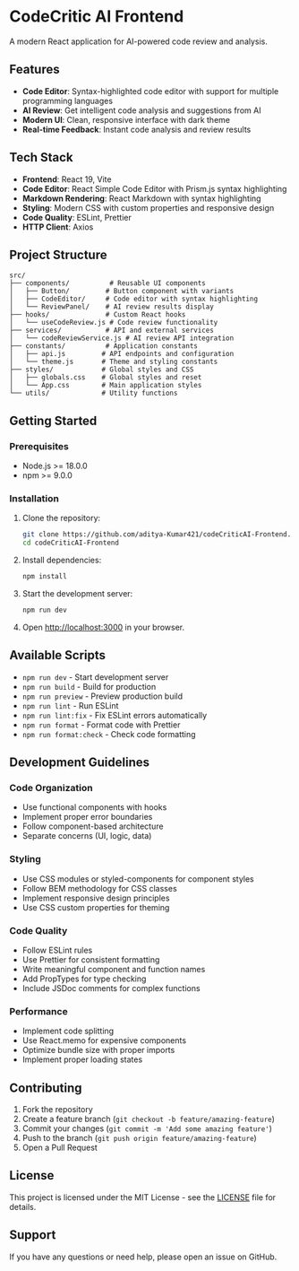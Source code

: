 # CodeCritic AI Frontend

A modern React application for AI-powered code review and analysis.

## Features

- **Code Editor**: Syntax-highlighted code editor with support for multiple programming languages
- **AI Review**: Get intelligent code analysis and suggestions from AI
- **Modern UI**: Clean, responsive interface with dark theme
- **Real-time Feedback**: Instant code analysis and review results

## Tech Stack

- **Frontend**: React 19, Vite
- **Code Editor**: React Simple Code Editor with Prism.js syntax highlighting
- **Markdown Rendering**: React Markdown with syntax highlighting
- **Styling**: Modern CSS with custom properties and responsive design
- **Code Quality**: ESLint, Prettier
- **HTTP Client**: Axios

## Project Structure

```
src/
├── components/          # Reusable UI components
│   ├── Button/         # Button component with variants
│   ├── CodeEditor/     # Code editor with syntax highlighting
│   └── ReviewPanel/    # AI review results display
├── hooks/              # Custom React hooks
│   └── useCodeReview.js # Code review functionality
├── services/           # API and external services
│   └── codeReviewService.js # AI review API integration
├── constants/          # Application constants
│   ├── api.js         # API endpoints and configuration
│   └── theme.js       # Theme and styling constants
├── styles/            # Global styles and CSS
│   ├── globals.css    # Global styles and reset
│   └── App.css        # Main application styles
└── utils/             # Utility functions
```

## Getting Started

### Prerequisites

- Node.js >= 18.0.0
- npm >= 9.0.0

### Installation

1. Clone the repository:
   ```bash
   git clone https://github.com/aditya-Kumar421/codeCriticAI-Frontend.git
   cd codeCriticAI-Frontend
   ```

2. Install dependencies:
   ```bash
   npm install
   ```

3. Start the development server:
   ```bash
   npm run dev
   ```

4. Open [http://localhost:3000](http://localhost:3000) in your browser.

## Available Scripts

- `npm run dev` - Start development server
- `npm run build` - Build for production
- `npm run preview` - Preview production build
- `npm run lint` - Run ESLint
- `npm run lint:fix` - Fix ESLint errors automatically
- `npm run format` - Format code with Prettier
- `npm run format:check` - Check code formatting

## Development Guidelines

### Code Organization

- Use functional components with hooks
- Implement proper error boundaries
- Follow component-based architecture
- Separate concerns (UI, logic, data)

### Styling

- Use CSS modules or styled-components for component styles
- Follow BEM methodology for CSS classes
- Implement responsive design principles
- Use CSS custom properties for theming

### Code Quality

- Follow ESLint rules
- Use Prettier for consistent formatting
- Write meaningful component and function names
- Add PropTypes for type checking
- Include JSDoc comments for complex functions

### Performance

- Implement code splitting
- Use React.memo for expensive components
- Optimize bundle size with proper imports
- Implement proper loading states

## Contributing

1. Fork the repository
2. Create a feature branch (`git checkout -b feature/amazing-feature`)
3. Commit your changes (`git commit -m 'Add some amazing feature'`)
4. Push to the branch (`git push origin feature/amazing-feature`)
5. Open a Pull Request

## License

This project is licensed under the MIT License - see the [LICENSE](LICENSE) file for details.

## Support

If you have any questions or need help, please open an issue on GitHub.

